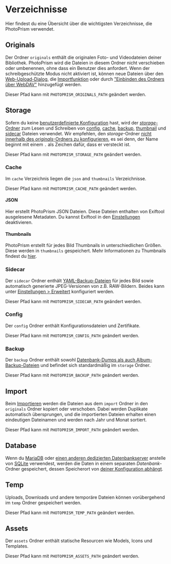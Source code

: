 # Verzeichnisse
Hier findest du eine Übersicht über die wichtigsten Verzeichnisse, die PhotoPrism verwendet.

## Originals
Der Ordner `originals` enthält die originalen Foto- und Videodateien deiner Bibliothek. PhotoPrism wird die Dateien in diesem Ordner nicht verschieben oder umbenennen, ohne dass ein Benutzer dies anfordert. Wenn der schreibgeschützte Modus nicht aktiviert ist, können neue Dateien über den [Web-Upload-Dialog](../library/upload.md), die [Importfunktion](../library/import.md) oder durch ["Einbinden des Ordners über WebDAV"](../sync/webdav.md) hinzugefügt werden.

Dieser Pfad kann mit `PHOTOPRISM_ORIGINALS_PATH` geändert werden.

## Storage
Sofern du keine [benutzerdefinierte Konfiguration](../settings/advanced.md) hast, wird der [*storage*-Ordner](https://docs.photoprism.app/getting-started/docker-compose/#photoprismstorage) zum Lesen und Schreiben von [config](#config), [cache](#cache), [backup](#backup), [thumbnail](#thumbnails) und [sidecar](#sidecar) Dateien verwendet. 
Wir empfehlen, den *storage*-Ordner [nicht innerhalb des *originals*-Ordners zu konfigurieren](https://docs.photoprism.app/known-issues/#nested-storage-folder), es sei denn, der Name beginnt mit einem `.` als Zeichen dafür, dass er versteckt ist.

Dieser Pfad kann mit `PHOTOPRISM_STORAGE_PATH` geändert werden.

### Cache
Im `cache` Verzeichnis liegen die `json` and `thumbnails` Verzeichnisse.

Dieser Pfad kann mit `PHOTOPRISM_CACHE_PATH` geändert werden.

#### JSON
Hier erstellt PhotoPrism JSON Dateien. Diese Dateien enthalten von Exiftool ausgelesene Metadaten.
Du kannst Exiftool in den [Einstellungen](../settings/advanced.md) deaktivieren.

#### Thumbnails
PhotoPrism erstellt für jedes Bild Thumbnails in unterschiedlichen Größen. Diese werden in `thumbnails` gespeichert.
Mehr Informationen zu Thumbnails findest du [hier](../settings/advanced.md#vorschaubilder).

### Sidecar
Der `sidecar` Ordner enthält [YAML-Backup-Dateien](export.md#bild-backups) für jedes Bild sowie automatisch generierte JPEG-Versionen von z.B. RAW-Bildern. Beides kann unter [Einstellungen > Erweitert](../settings/advanced.md) konfiguriert werden.

Dieser Pfad kann mit `PHOTOPRISM_SIDECAR_PATH` geändert werden.


### Config
Der `config` Ordner enthält Konfigurationsdateien und Zertifikate.

Dieser Pfad kann mit `PHOTOPRISM_CONFIG_PATH` geändert werden.


### Backup
Der `backup` Ordner enthält sowohl [Datenbank-Dumps als auch Album-Backup-Dateien](index.md#automatische-backups) und befindet sich standardmäßig im `storage` Ordner.

Dieser Pfad kann mit `PHOTOPRISM_BACKUP_PATH` geändert werden.

## Import
Beim [Importieren](../library/import-vs-index.md) werden die Dateien aus dem `import` Ordner in den `originals` Ordner kopiert oder verschoben. Dabei werden Duplikate automatisch übersprungen, und die importierten Dateien erhalten einen eindeutigen Dateinamen und werden nach Jahr und Monat sortiert.

Dieser Pfad kann mit `PHOTOPRISM_IMPORT_PATH` geändert werden.

## Database

Wenn du [MariaDB](https://docs.photoprism.app/getting-started/troubleshooting/mariadb) oder [einen anderen dedizierten Datenbankserver](https://docs.photoprism.app/getting-started/faq/#should-i-use-sqlite-mariadb-or-mysql) anstelle von [SQLite](https://docs.photoprism.app/getting-started/troubleshooting/sqlite) verwendest, werden die Daten in einem separaten *Datenbank*-Ordner gespeichert, dessen Speicherort von [deiner Konfiguration abhängt](https://docs.photoprism.app/getting-started/docker-compose/#database).

## Temp
Uploads, Downloads und andere temporäre Dateien können vorübergehend im `temp` Ordner gespeichert werden.

Dieser Pfad kann mit `PHOTOPRISM_TEMP_PATH` geändert werden.

## Assets
Der `assets` Ordner enthält statische Resourcen wie Models, Icons und Templates.

Dieser Pfad kann mit `PHOTOPRISM_ASSETS_PATH` geändert werden.

